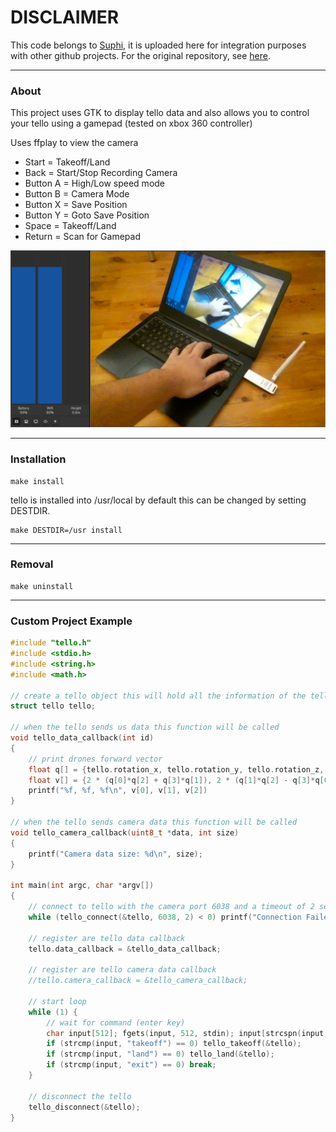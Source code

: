 # DISCLAIMER

This code belongs to [Suphi](https://gitlab.com/Suphi), it is uploaded here for integration purposes with other github projects. For the original repository, see [here](https://gitlab.com/Suphi/Tello). 

---

### About
This project uses GTK to display tello data and also allows you to control your tello using a gamepad (tested on xbox 360 controller)

Uses ffplay to view the camera

- Start = Takeoff/Land
- Back = Start/Stop Recording Camera
- Button A = High/Low speed mode
- Button B = Camera Mode
- Button X = Save Position
- Button Y = Goto Save Position
- Space = Takeoff/Land
- Return = Scan for Gamepad

![](ScreenShot.png)
***
### Installation
```
make install
```
tello is installed into /usr/local by default this can be changed by setting DESTDIR.
```
make DESTDIR=/usr install
```
***
### Removal
```
make uninstall
```
***
### Custom Project Example
```c
#include "tello.h"
#include <stdio.h>
#include <string.h>
#include <math.h>

// create a tello object this will hold all the information of the tello
struct tello tello;

// when the tello sends us data this function will be called
void tello_data_callback(int id)
{
	// print drones forward vector
	float q[] = {tello.rotation_x, tello.rotation_y, tello.rotation_z, tello.rotation_w};
	float v[] = {2 * (q[0]*q[2] + q[3]*q[1]), 2 * (q[1]*q[2] - q[3]*q[0]), 1 - 2 * (q[0]*q[0] + q[1]*q[1])};
	printf("%f, %f, %f\n", v[0], v[1], v[2])
}

// when the tello sends camera data this function will be called
void tello_camera_callback(uint8_t *data, int size)
{
	printf("Camera data size: %d\n", size);
}

int main(int argc, char *argv[])
{
	// connect to tello with the camera port 6038 and a timeout of 2 seconds
	while (tello_connect(&tello, 6038, 2) < 0) printf("Connection Failed\n");

	// register are tello data callback
	tello.data_callback = &tello_data_callback;

	// register are tello camera data callback
	//tello.camera_callback = &tello_camera_callback;

	// start loop
	while (1) {
		// wait for command (enter key)
		char input[512]; fgets(input, 512, stdin); input[strcspn(input, "\n")] = '\0';
		if (strcmp(input, "takeoff") == 0) tello_takeoff(&tello);
		if (strcmp(input, "land") == 0) tello_land(&tello);
		if (strcmp(input, "exit") == 0) break;
	}

	// disconnect the tello
	tello_disconnect(&tello);
}

```
